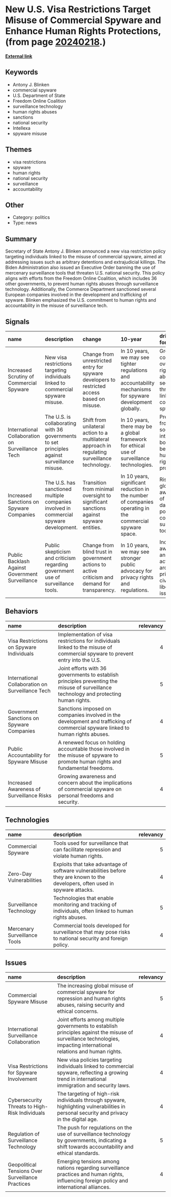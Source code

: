 # __New U.S. Visa Restrictions Target Misuse of Commercial Spyware and Enhance Human Rights Protections__, (from page [20240218](https://kghosh.substack.com/p/20240218).)

__[External link](https://www.bleepingcomputer.com/news/security/us-announces-visa-ban-on-those-linked-to-commercial-spyware/?utm_source=danielmiessler.com&utm_medium=newsletter&utm_campaign=ul-no-419-problem-quality-0-day-spyware-lotl-ollama-openai)__



## Keywords

* Antony J. Blinken
* commercial spyware
* U.S. Department of State
* Freedom Online Coalition
* surveillance technology
* human rights abuses
* sanctions
* national security
* Intellexa
* spyware misuse

## Themes

* visa restrictions
* spyware
* human rights
* national security
* surveillance
* accountability

## Other

* Category: politics
* Type: news

## Summary

Secretary of State Antony J. Blinken announced a new visa restriction policy targeting individuals linked to the misuse of commercial spyware, aimed at addressing issues such as arbitrary detentions and extrajudicial killings. The Biden Administration also issued an Executive Order banning the use of mercenary surveillance tools that threaten U.S. national security. This policy aligns with efforts from the Freedom Online Coalition, which includes 36 other governments, to prevent human rights abuses through surveillance technology. Additionally, the Commerce Department sanctioned several European companies involved in the development and trafficking of spyware. Blinken emphasized the U.S. commitment to human rights and accountability in the misuse of surveillance tech.

## Signals

| name                                             | description                                                                                  | change                                                                                         | 10-year                                                                                                     | driving-force                                                                                |   relevancy |
|:-------------------------------------------------|:---------------------------------------------------------------------------------------------|:-----------------------------------------------------------------------------------------------|:------------------------------------------------------------------------------------------------------------|:---------------------------------------------------------------------------------------------|------------:|
| Increased Scrutiny of Commercial Spyware         | New visa restrictions targeting individuals linked to commercial spyware misuse.             | Change from unrestricted entry for spyware developers to restricted access based on misuse.    | In 10 years, we may see tighter regulations and accountability mechanisms for spyware development globally. | Growing concerns over human rights abuses and security threats linked to commercial spyware. |           4 |
| International Collaboration on Surveillance Tech | The U.S. is collaborating with 36 governments to set principles against surveillance misuse. | Shift from unilateral action to a multilateral approach in regulating surveillance technology. | In 10 years, there may be a global framework for ethical use of surveillance technologies.                  | Pressure from civil society and international bodies for better human rights protections.    |           5 |
| Increased Sanctions on Spyware Companies         | The U.S. has sanctioned multiple companies involved in commercial spyware development.       | Transition from minimal oversight to significant sanctions against spyware entities.           | In 10 years, significant reduction in the number of companies operating in the commercial spyware space.    | Rising global awareness of the dangers posed by commercial surveillance tools.               |           4 |
| Public Backlash Against Government Surveillance  | Public skepticism and criticism regarding government use of surveillance tools.              | Change from blind trust in government actions to active criticism and demand for transparency. | In 10 years, we may see stronger public advocacy for privacy rights and regulations.                        | Increased awareness and activism around privacy and civil liberties issues.                  |           4 |

## Behaviors

| name                                             | description                                                                                                                             |   relevancy |
|:-------------------------------------------------|:----------------------------------------------------------------------------------------------------------------------------------------|------------:|
| Visa Restrictions on Spyware Individuals         | Implementation of visa restrictions for individuals linked to the misuse of commercial spyware to prevent entry into the U.S.           |           4 |
| International Collaboration on Surveillance Tech | Joint efforts with 36 governments to establish principles preventing the misuse of surveillance technology and protecting human rights. |           5 |
| Government Sanctions on Spyware Companies        | Sanctions imposed on companies involved in the development and trafficking of commercial spyware linked to human rights abuses.         |           4 |
| Public Accountability for Spyware Misuse         | A renewed focus on holding accountable those involved in the misuse of spyware to promote human rights and fundamental freedoms.        |           5 |
| Increased Awareness of Surveillance Risks        | Growing awareness and concern about the implications of commercial spyware on personal freedoms and security.                           |           4 |

## Technologies

| name                         | description                                                                                                                      |   relevancy |
|:-----------------------------|:---------------------------------------------------------------------------------------------------------------------------------|------------:|
| Commercial Spyware           | Tools used for surveillance that can facilitate repression and violate human rights.                                             |           5 |
| Zero-Day Vulnerabilities     | Exploits that take advantage of software vulnerabilities before they are known to the developers, often used in spyware attacks. |           4 |
| Surveillance Technology      | Technologies that enable monitoring and tracking of individuals, often linked to human rights abuses.                            |           5 |
| Mercenary Surveillance Tools | Commercial tools developed for surveillance that may pose risks to national security and foreign policy.                         |           4 |

## Issues

| name                                              | description                                                                                                                                                           |   relevancy |
|:--------------------------------------------------|:----------------------------------------------------------------------------------------------------------------------------------------------------------------------|------------:|
| Commercial Spyware Misuse                         | The increasing global misuse of commercial spyware for repression and human rights abuses, raising security and ethical concerns.                                     |           5 |
| International Surveillance Collaboration          | Joint efforts among multiple governments to establish principles against the misuse of surveillance technologies, impacting international relations and human rights. |           4 |
| Visa Restrictions for Spyware Involvement         | New visa policies targeting individuals linked to commercial spyware, reflecting a growing trend in international immigration and security laws.                      |           4 |
| Cybersecurity Threats to High-Risk Individuals    | The targeting of high-risk individuals through spyware, highlighting vulnerabilities in personal security and privacy in the digital age.                             |           4 |
| Regulation of Surveillance Technology             | The push for regulations on the use of surveillance technology by governments, indicating a shift towards accountability and ethical standards.                       |           5 |
| Geopolitical Tensions Over Surveillance Practices | Emerging tensions among nations regarding surveillance practices and human rights, influencing foreign policy and international alliances.                            |           4 |